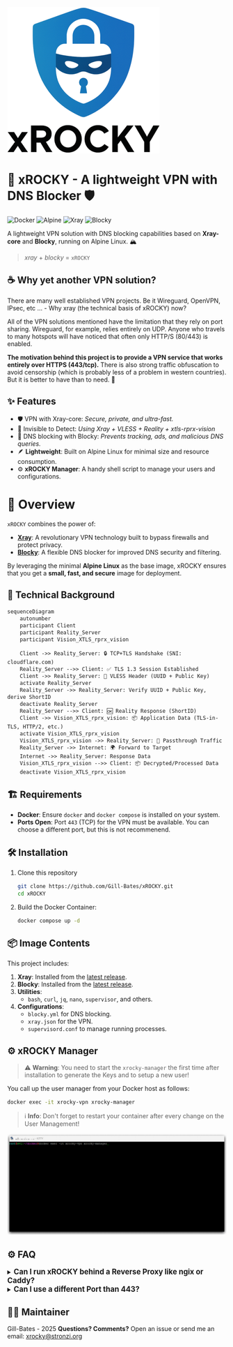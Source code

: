 ![xROCKY Logo](./images/xrocky-logo_small.png)

# 🚀 xROCKY - A lightweight VPN with DNS Blocker 🛡️

![Docker](https://img.shields.io/badge/Docker-✓-blue?logo=docker)
![Alpine](https://img.shields.io/badge/Alpine_Linux-✓-brightgreen?logo=alpine-linux)
![Xray](https://img.shields.io/badge/Xray_Core-✓-success)
![Blocky](https://img.shields.io/badge/Blocky_DNS-✓-important)

A lightweight VPN solution with DNS blocking capabilities based on **Xray-core** and **Blocky**, running on Alpine Linux. 🏔️

> *xray* + *blocky* = `xROCKY`

## ☕ Why yet another VPN solution?
There are many well established VPN projects. Be it Wireguard, OpenVPN, IPsec, etc ... - Why xray (the technical basis of xROCKY) now?

All of the VPN solutions mentioned have the limitation that they rely on port sharing. Wireguard, for example, relies entirely on UDP. Anyone who travels to many hotspots will have noticed that often only HTTP/S (80/443) is enabled.

**The motivation behind this project is to provide a VPN service that works entirely over HTTPS (443/tcp).** There is also strong traffic obfuscation to avoid censorship (which is probably less of a problem in western countries). But it is better to have than to need. 🙂

## ✨ Features
- 🛡️ VPN with Xray-core: *Secure, private, and ultra-fast.*
- 🔐 Invisible to Detect: *Using Xray + VLESS + Reality + xtls-rprx-vision*
- 🚫 DNS blocking with Blocky: *Prevents tracking, ads, and malicious DNS queries.*
- 🪶 **Lightweight**: Built on Alpine Linux for minimal size and resource consumption.
- ⚙️ **xROCKY Manager**: A handy shell script to manage your users and configurations.

# 🎯 **Overview**
`xROCKY` combines the power of:
- [**Xray**](https://github.com/XTLS/Xray-core): A revolutionary VPN technology built to bypass firewalls and protect privacy.
- [**Blocky**](https://github.com/0xERR0R/blocky): A flexible DNS blocker for improved DNS security and filtering.

By leveraging the minimal **Alpine Linux** as the base image, xROCKY ensures that you get a **small, fast, and secure** image for deployment.

## 📜 Technical Background

```mermaid
sequenceDiagram
    autonumber
    participant Client
    participant Reality_Server
    participant Vision_XTLS_rprx_vision

    Client ->> Reality_Server: 🔒 TCP+TLS Handshake (SNI: cloudflare.com)
    Reality_Server -->> Client: ✅ TLS 1.3 Session Established
    Client ->> Reality_Server: 🔑 VLESS Header (UUID + Public Key)
    activate Reality_Server
    Reality_Server ->> Reality_Server: Verify UUID + Public Key, derive ShortID
    deactivate Reality_Server
    Reality_Server -->> Client: 🆗 Reality Response (ShortID)
    Client ->> Vision_XTLS_rprx_vision: 📦 Application Data (TLS-in-TLS, HTTP/2, etc.)
    activate Vision_XTLS_rprx_vision
    Vision_XTLS_rprx_vision ->> Reality_Server: 🔄 Passthrough Traffic
    Reality_Server ->> Internet: 🌍 Forward to Target
    Internet ->> Reality_Server: Response Data
    Vision_XTLS_rprx_vision -->> Client: 📦 Decrypted/Processed Data
    deactivate Vision_XTLS_rprx_vision
```

## 🏗️ **Requirements**
- **Docker**: Ensure `docker` and `docker compose` is installed on your system.
- **Ports Open**: Port `443` (TCP) for the VPN must be available. You can choose a different port, but this is not recommenend.
  
## 🛠️ Installation

1. Clone this repository
   ```bash
   git clone https://github.com/Gill-Bates/xROCKY.git
   cd xROCKY
   ```
2. Build the Docker Container:
   ```bash
   docker compose up -d
   ```

## 📦 **Image Contents**
This project includes:
1. **Xray**: Installed from the [latest release](https://github.com/XTLS/Xray-core/releases).
2. **Blocky**: Installed from the [latest release](https://github.com/0xERR0R/blocky/releases).
3. **Utilities**:
   - `bash`, `curl`, `jq`, `nano`, `supervisor`, and others.
4. **Configurations**:
   - `blocky.yml` for DNS blocking.
   - `xray.json` for the VPN.
   - `supervisord.conf` to manage running processes.

## ⚙️ **xROCKY Manager**

> ⚠️ **Warning**: You need to start the `xrocky-manager` the first time after installation to generate the Keys and to setup a new user!

You call up the user manager from your Docker host as follows:

   ```bash
   docker exec -it xrocky-vpn xrocky-manager
   ```
> ℹ️ **Info**: Don't forget to restart your container after every change on the User Management!
> 
![xrocky-manager](./images/manager.gif)

## ⚙️ **FAQ**

<details>
  <summary><span style="font-size: 1.2em;"><strong>Can I run xROCKY behind a Reverse Proxy like ngix or Caddy?</strong></summary>

Short answer: **No!** `xtls-rprx-vision` uses handshake mechanisms that a reverse proxy cannot handle. It works with other protocols in the xray family (anything websocket based). But it simply does not work with xtls-rprx-vision.
</details>

<details>
  <summary><span style="font-size: 1.2em;"><strong>Can I use a different Port than 443?</strong></summary>

Of course. Nothing prevents you from using a TCP port other than 443. But keep in mind that this is exactly the desired goal of this project: to provide VPN over the HTTPs port.
</details>


## 👨‍💻 Maintainer
Gill-Bates - 2025
**Questions? Comments?** Open an issue or send me an email: xrocky@stronzi.org
